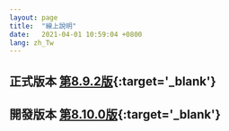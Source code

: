 ```yaml
---
layout: page
title:  "線上說明"
date:   2021-04-01 10:59:04 +0800
lang: zh_Tw
---
```


## 正式版本 [第8.9.2版](/library/8.9.2/index.html){:target='_blank'}
## 開發版本 [第8.10.0版](/library/8.10.0/index.html){:target='_blank'}